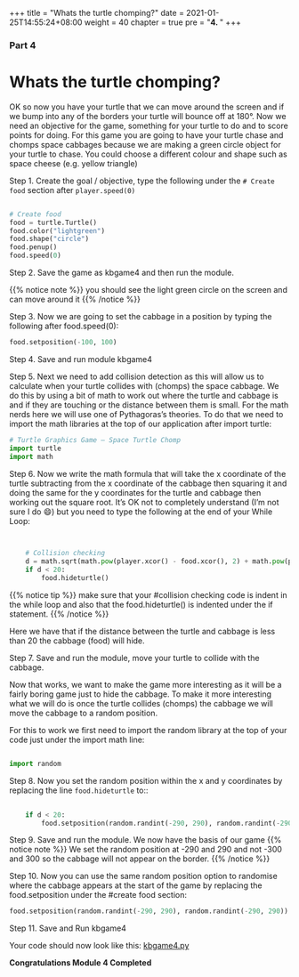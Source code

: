 +++
title = "Whats the turtle chomping?"
date = 2021-01-25T14:55:24+08:00
weight = 40
chapter = true
pre = "<b>4. </b>"
+++

### Part 4

# Whats the turtle chomping?

OK so now you have your turtle that we can move around the screen and if we
 bump into any of the borders your turtle will bounce off at 180&deg;.
 Now we need an objective for the game, something for your turtle to do and to
 score points for doing. For this game you are going to have your turtle chase
 and chomps space cabbages because we are making a green circle object for
 your turtle to chase. You could choose a different colour and shape such as
 space cheese (e.g. yellow triangle)

Step 1.  Create the goal / objective, type the following under the
 `# Create food` section after `player.speed(0)`

```python

# Create food
food = turtle.Turtle()
food.color("lightgreen")
food.shape("circle")
food.penup()
food.speed(0)
```

Step 2.  Save the game as kbgame4 and then run the module.

{{% notice note %}}
you should see the light green circle on the screen and can move around it
{{% /notice %}}

Step 3.  Now we are going to set the cabbage in a position by typing the
 following after food.speed(0):

```python
food.setposition(-100, 100) 
```

Step 4.  Save and run module kbgame4

Step 5.  Next we need to add collision detection as this will allow us to
 calculate when your turtle collides with (chomps) the space cabbage.
 We do this by using a bit of math to work out where the turtle and cabbage is
 and if they are touching or the distance between them is small. For the math
 nerds here we will use one of Pythagoras’s theories. To do that we need to
 import the math libraries at the top of our application after import turtle:

```python
# Turtle Graphics Game – Space Turtle Chomp
import turtle
import math
```

Step 6.  Now we write the math formula that will take the x coordinate of the
 turtle subtracting from the x coordinate of the cabbage then squaring it and
 doing the same for the y coordinates for the turtle and cabbage then working
 out the square root. It’s OK not to completely understand
 (I’m not sure I do 😄)
 but you need to type the following at the end of your While Loop:

```python
  

    # Collision checking
    d = math.sqrt(math.pow(player.xcor() - food.xcor(), 2) + math.pow(player.ycor() - food.ycor(),2))
    if d < 20:
        food.hideturtle()
```

{{% notice tip %}}
make sure that your #collision checking code is indent in the while loop
and also that the food.hideturtle() is indented under the if statement.
{{% /notice %}}

Here we have that if the distance between the turtle and cabbage is less than
 20 the cabbage (food) will hide.

Step 7.  Save and run the module, move your turtle to collide with the cabbage.

Now that works, we want to make the game more interesting as it will be a
 fairly boring game just to hide the cabbage. To make it more interesting what
 we will do is once the turtle collides (chomps) the cabbage we will move the
 cabbage to a random position.

For this to work we first need to import the random library at the top of your
 code just under the import math line:

```python

import random
```

Step 8.  Now you set the random position within the x and y coordinates by
 replacing the line `food.hideturtle` to::

```python
   
    if d < 20:
        food.setposition(random.randint(-290, 290), random.randint(-290, 290))
```

Step 9.  Save and run the module. We now have the basis of our game
{{% notice note %}}
We set the random position at -290 and 290 and not -300 and 300 so the cabbage
 will not appear on the border.
{{% /notice %}}

Step 10.  Now you can use the same random position option to randomise where
 the cabbage appears at the start of the game by replacing the food.setposition
 under the #create food section:

```python
food.setposition(random.randint(-290, 290), random.randint(-290, 290))
```

Step 11.  Save and Run kbgame4

Your code should now look like this: [kbgame4.py](/python_game/src/kbgame4.py)

**Congratulations Module 4 Completed**
